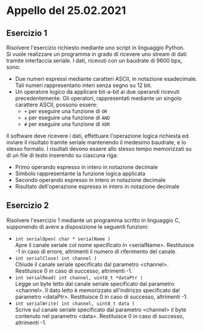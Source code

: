 # Appello del 25.02.2021

## Esercizio 1
Risolvere l'esercizio richiesto mediante uno script in linguaggio Python.<br/>
Si vuole realizzare un programma in grado di ricevere uno stream di dati tramite interfaccia seriale.
I dati, ricevuti con un baudrate di 9600 bps, sono:
- Due numeri espressi mediante caratteri ASCII, in notazione esadecimale. Tali numeri rappresentano interi senza segno su 12 bit.
- Un operatore logico da applicare bit-a-bit ai due operandi ricevuti precedentemente. Gli operatori, rappresentati mediante un singolo carattere ASCII, possono essere:
    - `+` per eseguire una funzione di `OR`
    - `x` per eseguire una funzione di `AND`
    - `#` per eseguire una funzione di `XOR`
    
Il software deve ricevere i dati, effettuare l'operazione logica richiesta ed inviare il risultato tramite seriale mantenendo il medesimo baudrate, e lo stesso formato.
I risultati devono essere allo stesso tempo memorizzati su di un file di testo inserendo su ciascuna riga:
- Primo operando espresso in intero in notazione decimale
- Simbolo rappresentante la funzione logica applicata
- Secondo operando espresso in intero in notazione decimale
- Risultato dell'operazione espresso in intero in notazione decimale

## Esercizio 2
Risolvere l'esercizio 1 mediante un programma scritto in linguaggio C, supponendo di avere a disposizione le seguenti funzioni:
- `int serialOpen( char * serialName )`<br/>
Apre il canale seriale col nome specificato in \<serialName\>.
Restituisce -1 in caso di errore, altrimenti il numero di riferimento del canale.
- `int serialClose( int channel )`<br/>
Chiude il canale seriale specificato dal parametro \<channel\>.
Restituisce 0 in caso di successo, altrimenti -1.
- `int serialRead( int channel, uint8_t *dataPtr )`<br/>
Legge un byte letto dal canale seriale specificato dal parametro \<channel\>.
Il dato letto è memorizzato all'indirizzo specificato dal parametro \<dataPtr\>.
Restituisce 0 in caso di successo, altrimenti -1.
- `int serialWrite( int channel, uint8_t data )`<br/>
Scrive sul canale seriale specificato dal parametro \<channel\> il byte contenuto nel parametro \<data\>.
Restituisce 0 in caso di successo, altrimenti -1.
